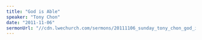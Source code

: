 ```yaml
---
title: "God is Able"
speaker: "Tony Chon"
date: "2011-11-06"
sermonUrl: "//cdn.lwechurch.com/sermons/20111106_sunday_tony_chon_god_is_able.mp3"
---
```

